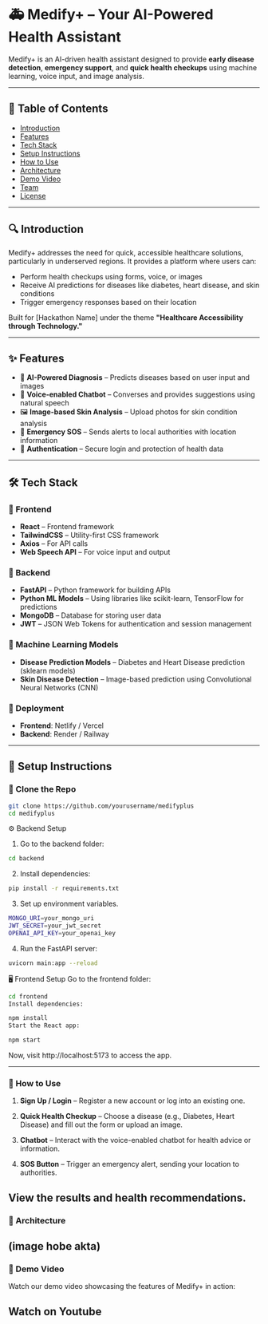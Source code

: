 # 🚑 Medify+ – Your AI-Powered Health Assistant

Medify+ is an AI-driven health assistant designed to provide **early disease detection**, **emergency support**, and **quick health checkups** using machine learning, voice input, and image analysis.

---

## 📌 Table of Contents
- [Introduction](#introduction)
- [Features](#features)
- [Tech Stack](#tech-stack)
- [Setup Instructions](#setup-instructions)
- [How to Use](#how-to-use)
- [Architecture](#architecture)
- [Demo Video](#demo-video)
- [Team](#team)
- [License](#license)

---

## 🔍 Introduction

Medify+ addresses the need for quick, accessible healthcare solutions, particularly in underserved regions. It provides a platform where users can:
- Perform health checkups using forms, voice, or images
- Receive AI predictions for diseases like diabetes, heart disease, and skin conditions
- Trigger emergency responses based on their location

Built for [Hackathon Name] under the theme **"Healthcare Accessibility through Technology."**

---

## ✨ Features

- 🧠 **AI-Powered Diagnosis** – Predicts diseases based on user input and images
- 🎤 **Voice-enabled Chatbot** – Converses and provides suggestions using natural speech
- 🖼️ **Image-based Skin Analysis** – Upload photos for skin condition analysis
- 📍 **Emergency SOS** – Sends alerts to local authorities with location information
- 🔐 **Authentication** – Secure login and protection of health data

---

## 🛠️ Tech Stack

### 🔹 Frontend
- **React** – Frontend framework
- **TailwindCSS** – Utility-first CSS framework
- **Axios** – For API calls
- **Web Speech API** – For voice input and output

### 🔹 Backend
- **FastAPI** – Python framework for building APIs
- **Python ML Models** – Using libraries like scikit-learn, TensorFlow for predictions
- **MongoDB** – Database for storing user data
- **JWT** – JSON Web Tokens for authentication and session management

### 🔹 Machine Learning Models
- **Disease Prediction Models** – Diabetes and Heart Disease prediction (sklearn models)
- **Skin Disease Detection** – Image-based prediction using Convolutional Neural Networks (CNN)

### 🔹 Deployment
- **Frontend**: Netlify / Vercel
- **Backend**: Render / Railway

---

## 🧰 Setup Instructions

### 🔗 Clone the Repo

```bash
git clone https://github.com/yourusername/medifyplus
cd medifyplus
```
⚙️ Backend Setup
1. Go to the backend folder:
```bash
cd backend
```
2. Install dependencies:
```bash
pip install -r requirements.txt
```
3. Set up environment variables.
```bash
MONGO_URI=your_mongo_uri
JWT_SECRET=your_jwt_secret
OPENAI_API_KEY=your_openai_key
```
4. Run the FastAPI server:
```bash
uvicorn main:app --reload
```
🖥️ Frontend Setup
Go to the frontend folder:

```bash
cd frontend
Install dependencies:
```
```bash
npm install
Start the React app:
```
```bash
npm start
```
Now, visit http://localhost:5173 to access the app.

---

### 🧪 How to Use
1. **Sign Up / Login** – Register a new account or log into an existing one.
2. **Quick Health Checkup** – Choose a disease (e.g., Diabetes, Heart Disease) and fill out the form or upload an image.

3. **Chatbot** – Interact with the voice-enabled chatbot for health advice or information.

4. **SOS Button** – Trigger an emergency alert, sending your location to authorities.

View the results and health recommendations.
---
### 🧱 Architecture
(image hobe akta)
---
### 🎥 Demo Video
Watch our demo video showcasing the features of Medify+ in action:

Watch on Youtube
---
